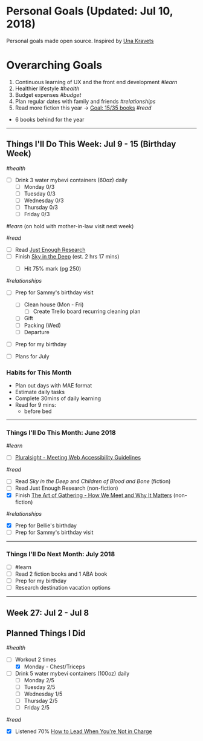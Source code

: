 Personal Goals (Updated: Jul 10, 2018)
==============

Personal goals made open source. Inspired by [Una Kravets](https://una.im/personal-goals-guide/)

# Overarching Goals
1. Continuous learning of UX and the front end development _#learn_
2. Healthier lifestyle _#health_
3. Budget expenses _#budget_
4. Plan regular dates with family and friends _#relationships_
5. Read more fiction this year -> [Goal: 15/35 books](https://www.goodreads.com/user_challenges/10348403) _#read_ 
  - 6 books behind for the year

---

## Things I'll Do This Week: Jul 9 - 15 (Birthday Week)

_#health_
- [ ] Drink 3 water mybevi containers (60oz) daily
  - [ ] Monday 0/3
  - [ ] Tuesday 0/3
  - [ ] Wednesday 0/3
  - [ ] Thursday 0/3
  - [ ] Friday 0/3

_#learn_
(on hold with mother-in-law visit next week)

_#read_
- [ ] Read [Just Enough Research](https://www.goodreads.com/book/show/17236175-just-enough-research)
- [ ] Finish [Sky in the Deep](https://www.goodreads.com/book/show/34726469-sky-in-the-deep1) (est. 2 hrs 17 mins)
  - [ ] Hit 75% mark (pg 250)


_#relationships_
- [ ] Prep for Sammy's birthday visit
  - [ ] Clean house (Mon - Fri)
    - [ ] Create Trello board recurring cleaning plan
  - [ ] Gift
  - [ ] Packing (Wed)
  - [ ] Departure
- [ ] Prep for my birthday

- [ ] Plans for July

### Habits for This Month
- Plan out days with MAE format
- Estimate daily tasks
- Complete 30mins of daily learning
- Read for 9 mins: 
  - before bed
  
---

### Things I'll Do This Month: June 2018
_#learn_
- [ ] [Pluralsight - Meeting Web Accessibility Guidelines](https://app.pluralsight.com/library/courses/web-accessibility-meeting-guidelines/table-of-contents)

_#read_
- [ ] Read _Sky in the Deep_ and _Children of Blood and Bone_ (fiction)
- [ ] Read Just Enough Research (non-fiction)
- [x] Finish [The Art of Gathering - How We Meet and Why It Matters](https://www.goodreads.com/book/show/37424706-the-art-of-gathering) (non-fiction)

_#relationships_
- [x] Prep for Bellie's birthday
- [ ] Prep for Sammy's birthday visit

--- 

### Things I'll Do Next Month: July 2018
- [ ] #learn
- [ ] Read 2 fiction books and 1 ABA book
- [ ] Prep for my birthday
- [ ] Research destination vacation options 

--- 
## Week 27: Jul 2 - Jul 8

## Planned Things I Did
_#health_
- [ ] Workout 2 times 
  - [x] Monday - Chest/Triceps
- [ ] Drink 5 water mybevi containers (100oz) daily
  - [ ] Monday 2/5
  - [ ] Tuesday 2/5
  - [ ] Wednesday 1/5
  - [ ] Thursday 2/5
  - [ ] Friday 2/5

_#read_
- [x] Listened 70% [How to Lead When You're Not in Charge](https://www.goodreads.com/book/show/33098700-how-to-lead-when-you-re-not-in-charge?from_search=true)
